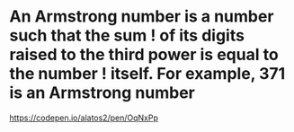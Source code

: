 # An Armstrong number is a number such that the sum ! of its digits raised to the third power is equal to the number ! itself. For example, 371 is an Armstrong number

https://codepen.io/alatos2/pen/OqNxPp